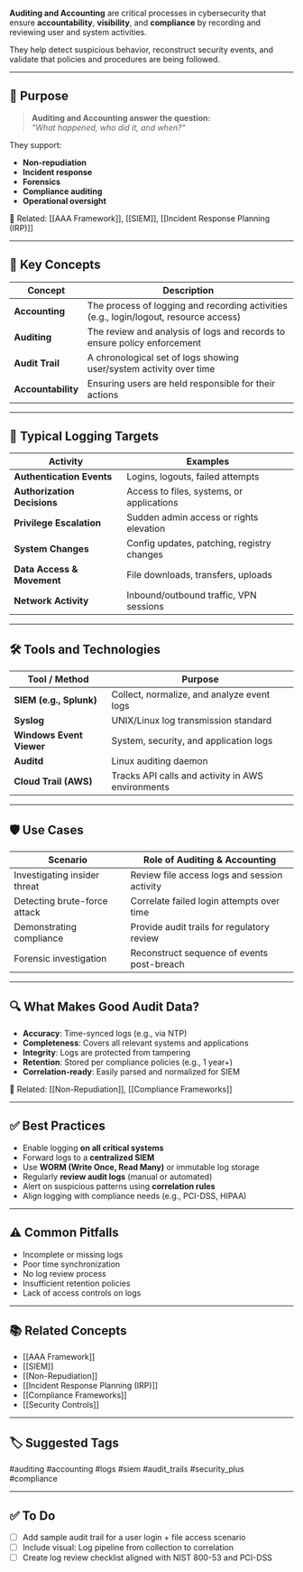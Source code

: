 **Auditing and Accounting** are critical processes in cybersecurity that ensure **accountability**, **visibility**, and **compliance** by recording and reviewing user and system activities.

They help detect suspicious behavior, reconstruct security events, and validate that policies and procedures are being followed.

---

## 🎯 Purpose

> **Auditing and Accounting answer the question:**  
> _"What happened, who did it, and when?"_

They support:
- **Non-repudiation**
- **Incident response**
- **Forensics**
- **Compliance auditing**
- **Operational oversight**

📎 Related: [[AAA Framework]], [[SIEM]], [[Incident Response Planning (IRP)]]

---

## 🧱 Key Concepts

| Concept         | Description                                                              |
|------------------|--------------------------------------------------------------------------|
| **Accounting**   | The process of logging and recording activities (e.g., login/logout, resource access) |
| **Auditing**     | The review and analysis of logs and records to ensure policy enforcement |
| **Audit Trail**  | A chronological set of logs showing user/system activity over time       |
| **Accountability** | Ensuring users are held responsible for their actions                  |

---

## 🧰 Typical Logging Targets

| Activity                    | Examples                                       |
|-----------------------------|-----------------------------------------------|
| **Authentication Events**   | Logins, logouts, failed attempts              |
| **Authorization Decisions** | Access to files, systems, or applications     |
| **Privilege Escalation**    | Sudden admin access or rights elevation       |
| **System Changes**          | Config updates, patching, registry changes    |
| **Data Access & Movement**  | File downloads, transfers, uploads            |
| **Network Activity**        | Inbound/outbound traffic, VPN sessions        |

---

## 🛠 Tools and Technologies

| Tool / Method         | Purpose                                              |
|------------------------|------------------------------------------------------|
| **SIEM (e.g., Splunk)**| Collect, normalize, and analyze event logs          |
| **Syslog**             | UNIX/Linux log transmission standard                |
| **Windows Event Viewer** | System, security, and application logs            |
| **Auditd**             | Linux auditing daemon                               |
| **Cloud Trail (AWS)**  | Tracks API calls and activity in AWS environments   |

---

## 🛡 Use Cases

| Scenario                        | Role of Auditing & Accounting                      |
|----------------------------------|----------------------------------------------------|
| Investigating insider threat     | Review file access logs and session activity      |
| Detecting brute-force attack     | Correlate failed login attempts over time         |
| Demonstrating compliance         | Provide audit trails for regulatory review        |
| Forensic investigation           | Reconstruct sequence of events post-breach        |

---

## 🔍 What Makes Good Audit Data?

- **Accuracy**: Time-synced logs (e.g., via NTP)
- **Completeness**: Covers all relevant systems and applications
- **Integrity**: Logs are protected from tampering
- **Retention**: Stored per compliance policies (e.g., 1 year+)
- **Correlation-ready**: Easily parsed and normalized for SIEM

📎 Related: [[Non-Repudiation]], [[Compliance Frameworks]]

---

## ✅ Best Practices

- Enable logging **on all critical systems**
- Forward logs to a **centralized SIEM**
- Use **WORM (Write Once, Read Many)** or immutable log storage
- Regularly **review audit logs** (manual or automated)
- Alert on suspicious patterns using **correlation rules**
- Align logging with compliance needs (e.g., PCI-DSS, HIPAA)

---

## ⚠️ Common Pitfalls

- Incomplete or missing logs
- Poor time synchronization
- No log review process
- Insufficient retention policies
- Lack of access controls on logs

---

## 📚 Related Concepts

- [[AAA Framework]]
- [[SIEM]]
- [[Non-Repudiation]]
- [[Incident Response Planning (IRP)]]
- [[Compliance Frameworks]]
- [[Security Controls]]

---

## 🏷 Suggested Tags

#auditing #accounting #logs #siem #audit_trails #security_plus #compliance

---

## ✅ To Do

- [ ] Add sample audit trail for a user login + file access scenario
- [ ] Include visual: Log pipeline from collection to correlation
- [ ] Create log review checklist aligned with NIST 800-53 and PCI-DSS

